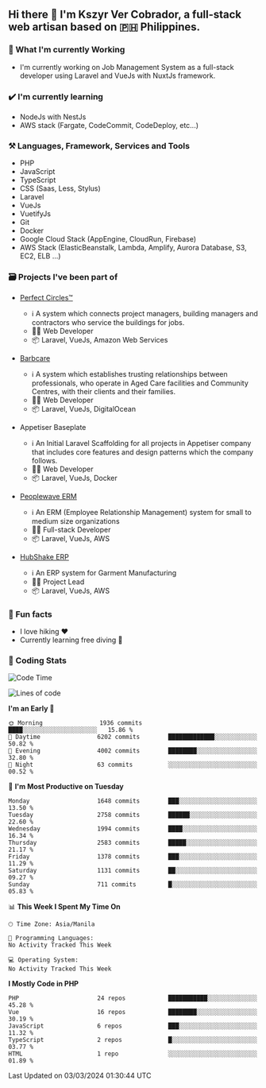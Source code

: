 ## Hi there 👋 I'm Kszyr Ver Cobrador, a full-stack web artisan based on 🇵🇭 Philippines.

### 🚀 What I'm currently Working

- I'm currently working on Job Management System as a full-stack developer using Laravel and VueJs with NuxtJs framework.

### ✔️ I'm currently learning

- NodeJs with NestJs
- AWS stack (Fargate, CodeCommit, CodeDeploy, etc...)

### ⚒️ Languages, Framework, Services and Tools
- PHP
- JavaScript
- TypeScript
- CSS (Saas, Less, Stylus)
- Laravel
- VueJs
- VuetifyJs
- Git
- Docker
- Google Cloud Stack (AppEngine, CloudRun, Firebase)
- AWS Stack (ElasticBeanstalk, Lambda, Amplify, Aurora Database, S3, EC2, ELB ...)


### 🗃 Projects I've been part of

- <a href="https://perfectcircles.com.au/" target="_blank">Perfect Circles™</a>

  - ℹ️ A system which connects project managers, building managers and contractors who service the buildings for jobs.
  - 👨‍💻 Web Developer
  - 📦 Laravel, VueJs, Amazon Web Services

- <a href="https://appetiser.com.au/portfolio/barbcare" target="_blank">Barbcare</a>

  - ℹ️ A system which establishes trusting relationships between professionals, who operate in Aged Care facilities and Community Centres, with their clients and their families.
  - 👨‍💻 Web Developer
  - 📦 Laravel, VueJs, DigitalOcean

- Appetiser Baseplate

  - ℹ️ An Initial Laravel Scaffolding for all projects in Appetiser company that includes core features and design patterns which the company follows.
  - 👨‍💻 Web Developer
  - 📦 Laravel, VueJs, Docker

- <a href="https://peoplewave.co" target="_blank">Peoplewave ERM</a>

  - ℹ️ An ERM (Employee Relationship Management) system for small to medium size organizations
  - 👨‍💻 Full-stack Developer
  - 📦 Laravel, VueJs, AWS

- <a href="https://www.posbang.com/garment-erp" target="_blank">HubShake ERP</a>

  - ℹ️ An ERP system for Garment Manufacturing
  - 👨‍💻 Project Lead
  - 📦 Laravel, VueJs, AWS

### 🌴 Fun facts

- I love hiking ❤️
- Currently learning free diving 🥽

### 🌟 Coding Stats

<!-- WakaTime Stats -->

<!--START_SECTION:waka-->
![Code Time](http://img.shields.io/badge/Code%20Time-2%2C996%20hrs%2019%20mins-blue)

![Lines of code](https://img.shields.io/badge/From%20Hello%20World%20I%27ve%20Written-9.5%20million%20lines%20of%20code-blue)

**I'm an Early 🐤** 

```text
🌞 Morning                1936 commits        ████░░░░░░░░░░░░░░░░░░░░░   15.86 % 
🌆 Daytime                6202 commits        █████████████░░░░░░░░░░░░   50.82 % 
🌃 Evening                4002 commits        ████████░░░░░░░░░░░░░░░░░   32.80 % 
🌙 Night                  63 commits          ░░░░░░░░░░░░░░░░░░░░░░░░░   00.52 % 
```
📅 **I'm Most Productive on Tuesday** 

```text
Monday                   1648 commits        ███░░░░░░░░░░░░░░░░░░░░░░   13.50 % 
Tuesday                  2758 commits        ██████░░░░░░░░░░░░░░░░░░░   22.60 % 
Wednesday                1994 commits        ████░░░░░░░░░░░░░░░░░░░░░   16.34 % 
Thursday                 2583 commits        █████░░░░░░░░░░░░░░░░░░░░   21.17 % 
Friday                   1378 commits        ███░░░░░░░░░░░░░░░░░░░░░░   11.29 % 
Saturday                 1131 commits        ██░░░░░░░░░░░░░░░░░░░░░░░   09.27 % 
Sunday                   711 commits         █░░░░░░░░░░░░░░░░░░░░░░░░   05.83 % 
```


📊 **This Week I Spent My Time On** 

```text
🕑︎ Time Zone: Asia/Manila

💬 Programming Languages: 
No Activity Tracked This Week

💻 Operating System: 
No Activity Tracked This Week
```

**I Mostly Code in PHP** 

```text
PHP                      24 repos            ███████████░░░░░░░░░░░░░░   45.28 % 
Vue                      16 repos            ████████░░░░░░░░░░░░░░░░░   30.19 % 
JavaScript               6 repos             ███░░░░░░░░░░░░░░░░░░░░░░   11.32 % 
TypeScript               2 repos             █░░░░░░░░░░░░░░░░░░░░░░░░   03.77 % 
HTML                     1 repo              ░░░░░░░░░░░░░░░░░░░░░░░░░   01.89 % 
```




 Last Updated on 03/03/2024 01:30:44 UTC
<!--END_SECTION:waka-->
